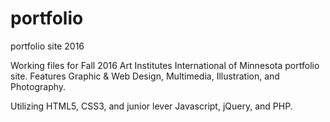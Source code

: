# portfolio
portfolio site 2016

Working files for Fall 2016 Art Institutes International of Minnesota portfolio site.
Features Graphic & Web Design, Multimedia, Illustration, and Photography.

Utilizing HTML5, CSS3, and junior lever Javascript, jQuery, and PHP.
